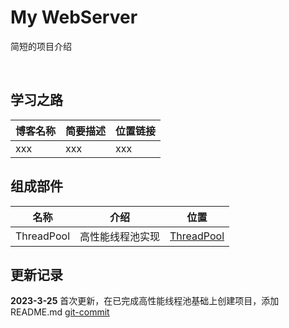 # My WebServer

简短的项目介绍	

&nbsp;

## 学习之路

| 博客名称 | 简要描述 | 位置链接 |
| -------- | -------- | -------- |
| xxx      | xxx      | xxx      |

## 组成部件

| 名称       | 介绍             | 位置                                                 |
| ---------- | ---------------- | ---------------------------------------------------- |
| ThreadPool | 高性能线程池实现 | [ThreadPool](https://github.com/lovelydayss/ThreadPool) |

## 更新记录

**2023-3-25** 首次更新，在已完成高性能线程池基础上创建项目，添加 README.md   [git-commit](https://github.com/lovelydayss/webserver)
